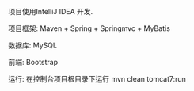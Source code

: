 项目使用IntelliJ IDEA 开发. 

项目框架: Maven + Spring + Springmvc + MyBatis

数据库: MySQL

前端: Bootstrap

运行: 在控制台项目根目录下运行 mvn clean tomcat7:run